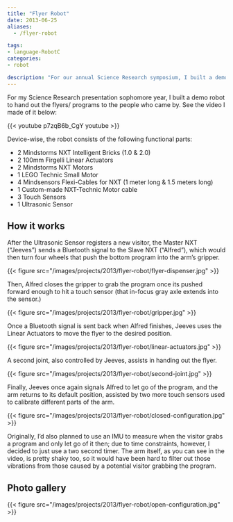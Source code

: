 ```yaml
---
title: "Flyer Robot"
date: 2013-06-25
aliases:
  - /flyer-robot

tags:
- language-RobotC
categories:
- robot

description: "For our annual Science Research symposium, I built a demo robot arm to hand out flyers to the audience."
---
```


For my Science Research presentation sophomore year, I built a demo robot to hand out the flyers/ programs to the people who came by. See the video I made of it below:

{{< youtube p7zqB6b_CgY youtube >}}

Device-wise, the robot consists of the following functional parts:

- 2 Mindstorms NXT Intelligent Bricks (1.0 & 2.0)
- 2 100mm Firgelli Linear Actuators
- 2 Mindstorms NXT Motors
- 1 LEGO Technic Small Motor
- 4 Mindsensors Flexi-Cables for NXT (1 meter long & 1.5 meters long)
- 1 Custom-made NXT-Technic Motor cable
- 3 Touch Sensors
- 1 Ultrasonic Sensor

## How it works

After the Ultrasonic Sensor registers a new visitor, the Master NXT (“Jeeves”) sends a Bluetooth signal to the Slave NXT (“Alfred”), which would then turn four wheels that push the bottom program into the arm’s gripper.

{{< figure src="/images/projects/2013/flyer-robot/flyer-dispenser.jpg" >}}

Then, Alfred closes the gripper to grab the program once its pushed forward enough to hit a touch sensor (that in-focus gray axle extends into the sensor.)

{{< figure src="/images/projects/2013/flyer-robot/gripper.jpg" >}}

Once a Bluetooth signal is sent back when Alfred finishes, Jeeves uses the Linear Actuators to move the flyer to the desired position.

{{< figure src="/images/projects/2013/flyer-robot/linear-actuators.jpg" >}}

A second joint, also controlled by Jeeves, assists in handing out the flyer.

{{< figure src="/images/projects/2013/flyer-robot/second-joint.jpg" >}}

Finally, Jeeves once again signals Alfred to let go of the program, and the arm returns to its default position, assisted by two more touch sensors used to calibrate different parts of the arm.

{{< figure src="/images/projects/2013/flyer-robot/closed-configuration.jpg" >}}

Originally, I’d also planned to use an IMU to measure when the visitor grabs a program and only let go of it then; due to time constraints, however, I decided to just use a two second timer. The arm itself, as you can see in the video, is pretty shaky too, so it would have been hard to filter out those vibrations from those caused by a potential visitor grabbing the program.

## Photo gallery

{{< figure src="/images/projects/2013/flyer-robot/open-configuration.jpg" >}}
